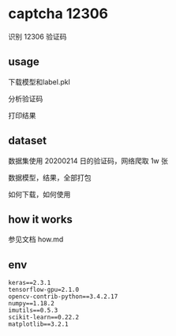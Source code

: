 ﻿# captcha 12306

识别 12306 验证码

## usage

下载模型和label.pkl

分析验证码

打印结果


## dataset

数据集使用 20200214 日的验证码，网络爬取 1w 张

数据模型，结果，全部打包

如何下载，如何使用


## how it works

参见文档 how.md

## env

```
keras==2.3.1
tensorflow-gpu=2.1.0
opencv-contrib-python==3.4.2.17
numpy==1.18.2
imutils==0.5.3
scikit-learn==0.22.2
matplotlib==3.2.1
```
